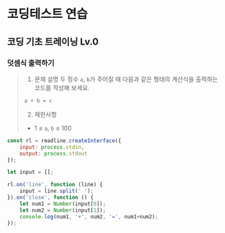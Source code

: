 # 코딩테스트 연습
## 코딩 기초 트레이닝 Lv.0

### 덧셈식 출력하기

> 1. 문제 설명
> 두 정수 `a`, `b`가 주어질 때 다음과 같은 형태의 계산식을 출력하는 코드를 작성해 보세요.
>
>```
>a + b = c
>```
> 2. 제한사항
> - 1 ≤ `a`, `b` ≤ 100

```javascript
const rl = readline.createInterface({
    input: process.stdin,
    output: process.stdout
});

let input = [];

rl.on('line', function (line) {
    input = line.split(' ');
}).on('close', function () {
    let num1 = Number(input[0]);
    let num2 = Number(input[1]);
    console.log(num1, '+', num2, '=', num1+num2);
});
```